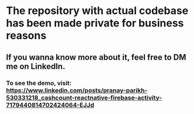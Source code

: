 # The repository with actual codebase has been made private for business reasons
## If you wanna know more about it, feel free to DM me on LinkedIn.
### To see the demo, visit: https://www.linkedin.com/posts/pranay-parikh-530331218_cashcount-reactnative-firebase-activity-7179440814702424064-EJJd

